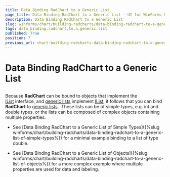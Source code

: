 ```yaml
---
title: Data Binding RadChart to a Generic List
page_title: Data Binding RadChart to a Generic List - UI for WinForms Documentation
description: Data Binding RadChart to a Generic List
slug: winforms/chart/building-radcharts/data-binding-radchart-to-a-generic-list
tags: data,binding,radchart,to,a,generic,list
published: True
position: 7
previous_url: chart-building-radcharts-data-binding-radchart-to-a-generic-list
---
```


# Data Binding RadChart to a Generic List



## 

Because __RadChart__ can be bound to objects that implement the [IList](http://msdn2.microsoft.com/en-us/library/system.collections.ilist(VS.71).aspx) interface, and [generic lists](http://msdn2.microsoft.com/en-us/library/6sh2ey19.aspx) implement [IList](http://msdn2.microsoft.com/en-us/library/system.collections.ilist(VS.71).aspx), it follows that you can bind __RadChart__ to [generic lists](http://msdn2.microsoft.com/en-us/library/6sh2ey19.aspx).  These lists can be of simple types, e.g. int and double types, or the lists can be composed of complex objects containing multiple properties.

* See [Data Binding RadChart to a Generic List of Simple Types]({%slug winforms/chart/building-radcharts/data-binding-radchart-to-a-generic-list-of-simple-types%}) for a minimal example binding to a list of type double. 


* See [Data Binding RadChart to a Generic List of Objects]({%slug winforms/chart/building-radcharts/data-binding-radchart-to-a-generic-list-of-objects%}) for a more complex example where multiple properties are used for data and labeling.
